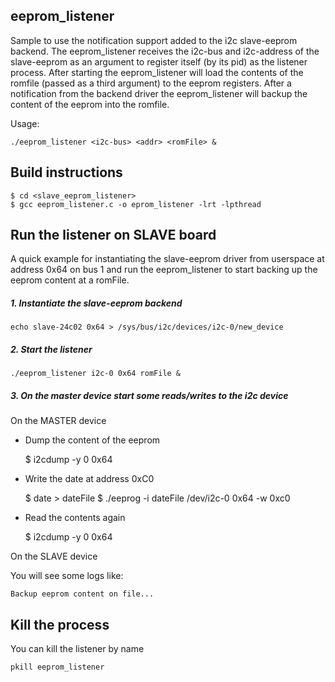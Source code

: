 ## eeprom_listener

Sample to use the notification support added to the i2c slave-eeprom backend.
The eeprom_listener receives the i2c-bus and i2c-address of the slave-eeprom
as an argument to register itself (by its pid) as the listener process.
After starting the eeprom_listener will load the contents of the romfile
(passed as a third argument) to the eeprom registers.
After a notification from the backend driver the eeprom_listener will backup
the content of the eeprom into the romfile.

Usage:

	./eeprom_listener <i2c-bus> <addr> <romFile> &

## Build instructions

	$ cd <slave_eeprom_listener>
	$ gcc eeprom_listener.c -o eprom_listener -lrt -lpthread

## Run the listener on SLAVE board

A quick example for instantiating the slave-eeprom driver from userspace at
address 0x64 on bus 1 and run the eeprom_listener to start backing up the 
eeprom content at a romFile.


##### 1. Instantiate the slave-eeprom backend

	echo slave-24c02 0x64 > /sys/bus/i2c/devices/i2c-0/new_device

##### 2. Start the listener

	./eeprom_listener i2c-0 0x64 romFile &

##### 3. On the master device start some reads/writes to the i2c device

 On the MASTER device 

  - Dump the content of the eeprom

	$ i2cdump -y 0 0x64

  - Write the date at address 0xC0
 
	$ date > dateFile
	$ ./eeprog -i dateFile /dev/i2c-0 0x64 -w 0xc0

 - Read the contents again
	
	$ i2cdump -y 0 0x64

 On the SLAVE device

 You will see some logs like:

	Backup eeprom content on file...

## Kill the process

You can kill the listener by name

	pkill eeprom_listener
